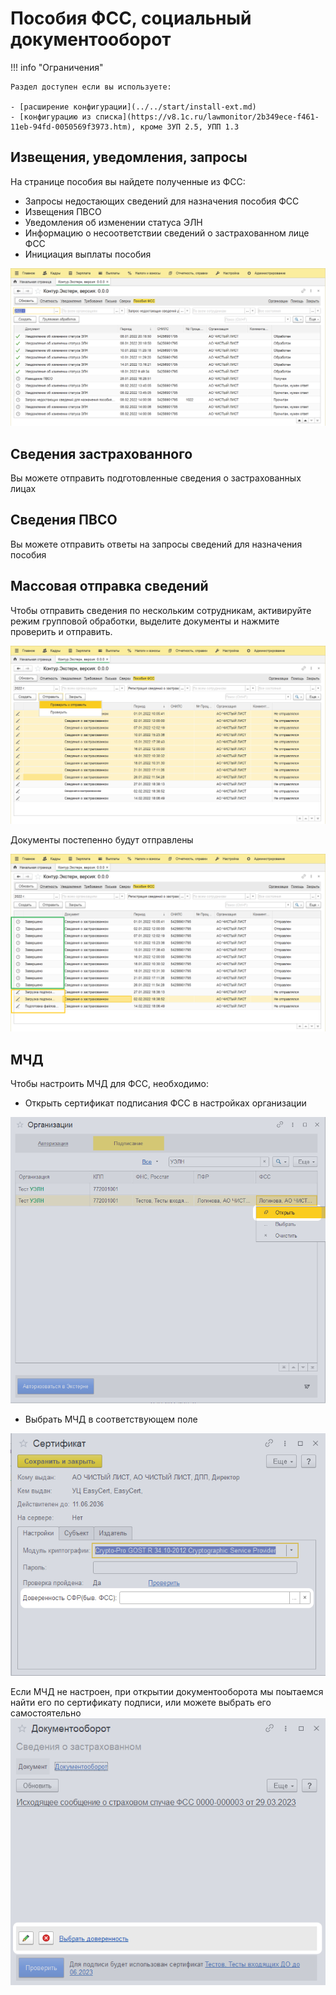 # Пособия ФСС, социальный документооборот

!!! info "Ограничения"

    Раздел доступен если вы используете:

    - [расширение конфигурации](../../start/install-ext.md)
    - [конфигурацию из списка](https://v8.1c.ru/lawmonitor/2b349ece-f461-11eb-94fd-0050569f3973.htm), кроме ЗУП 2.5, УПП 1.3

## Извещения, уведомления, запросы

На странице пособия вы найдете полученные из ФСС:

- Запросы недостающих сведений для назначения пособия ФСС
- Извещения ПВСО
- Уведомления об изменении статуса ЭЛН
- Информацию о несоответствии сведений о застрахованном лице ФСС
- Инициация выплаты пособия

![sedo-incoming-0](img/sedo-incoming-0.png)

## Сведения застрахованного

Вы можете отправить подготовленные сведения о застрахованных лицах

## Сведения ПВСО

Вы можете отправить ответы на запросы сведений для назначения пособия

## Массовая отправка сведений

Чтобы отправить сведения по нескольким сотрудникам, активируйте режим групповой обработки, выделите документы и нажмите проверить и отправить.

![sedo-bulk-processing-0](img/sedo-bulk-processing-0.png)

Документы постепенно будут отправлены

![sedo-bulk-processing-1](img/sedo-bulk-processing-1.png)

## МЧД

Чтобы настроить МЧД для ФСС, необходимо:

- Открыть сертификат подписания ФСС в настройках организации

![sedo-m4d-1](img/sedo-m4d-1.png)

- Выбрать МЧД в соответствующем поле
  
![sedo-m4d-2](img/sedo-m4d-2.png)

Если МЧД не настроен, при открытии документооборота мы поытаемся найти его по сертификату подписи, или можете выбрать его самостоятельно
![sedo-m4d-2](img/sedo-m4d-3.png) 
